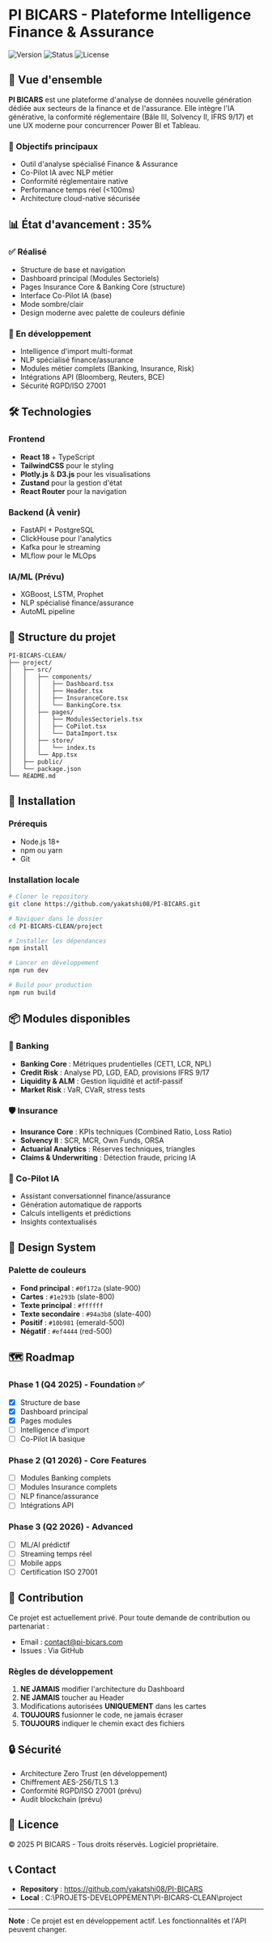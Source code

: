 # PI BICARS - Plateforme Intelligence Finance & Assurance

![Version](https://img.shields.io/badge/version-0.3.5-blue.svg)
![Status](https://img.shields.io/badge/status-development-orange.svg)
![License](https://img.shields.io/badge/license-proprietary-red.svg)

## 🚀 Vue d'ensemble

**PI BICARS** est une plateforme d'analyse de données nouvelle génération dédiée aux secteurs de la finance et de l'assurance. Elle intègre l'IA générative, la conformité réglementaire (Bâle III, Solvency II, IFRS 9/17) et une UX moderne pour concurrencer Power BI et Tableau.

### 🎯 Objectifs principaux
- Outil d'analyse spécialisé Finance & Assurance
- Co-Pilot IA avec NLP métier
- Conformité réglementaire native
- Performance temps réel (<100ms)
- Architecture cloud-native sécurisée

## 📊 État d'avancement : 35%

### ✅ Réalisé
- Structure de base et navigation
- Dashboard principal (Modules Sectoriels)
- Pages Insurance Core & Banking Core (structure)
- Interface Co-Pilot IA (base)
- Mode sombre/clair
- Design moderne avec palette de couleurs définie

### 🚧 En développement
- Intelligence d'import multi-format
- NLP spécialisé finance/assurance
- Modules métier complets (Banking, Insurance, Risk)
- Intégrations API (Bloomberg, Reuters, BCE)
- Sécurité RGPD/ISO 27001

## 🛠️ Technologies

### Frontend
- **React 18** + TypeScript
- **TailwindCSS** pour le styling
- **Plotly.js** & **D3.js** pour les visualisations
- **Zustand** pour la gestion d'état
- **React Router** pour la navigation

### Backend (À venir)
- FastAPI + PostgreSQL
- ClickHouse pour l'analytics
- Kafka pour le streaming
- MLflow pour le MLOps

### IA/ML (Prévu)
- XGBoost, LSTM, Prophet
- NLP spécialisé finance/assurance
- AutoML pipeline

## 📁 Structure du projet

```
PI-BICARS-CLEAN/
├── project/
│   ├── src/
│   │   ├── components/
│   │   │   ├── Dashboard.tsx
│   │   │   ├── Header.tsx
│   │   │   ├── InsuranceCore.tsx
│   │   │   └── BankingCore.tsx
│   │   ├── pages/
│   │   │   ├── ModulesSectoriels.tsx
│   │   │   ├── CoPilot.tsx
│   │   │   └── DataImport.tsx
│   │   ├── store/
│   │   │   └── index.ts
│   │   └── App.tsx
│   ├── public/
│   └── package.json
└── README.md
```

## 🚀 Installation

### Prérequis
- Node.js 18+
- npm ou yarn
- Git

### Installation locale
```bash
# Cloner le repository
git clone https://github.com/yakatshi08/PI-BICARS.git

# Naviguer dans le dossier
cd PI-BICARS-CLEAN/project

# Installer les dépendances
npm install

# Lancer en développement
npm run dev

# Build pour production
npm run build
```

## 📦 Modules disponibles

### 🏦 Banking
- **Banking Core** : Métriques prudentielles (CET1, LCR, NPL)
- **Credit Risk** : Analyse PD, LGD, EAD, provisions IFRS 9/17
- **Liquidity & ALM** : Gestion liquidité et actif-passif
- **Market Risk** : VaR, CVaR, stress tests

### 🛡️ Insurance
- **Insurance Core** : KPIs techniques (Combined Ratio, Loss Ratio)
- **Solvency II** : SCR, MCR, Own Funds, ORSA
- **Actuarial Analytics** : Réserves techniques, triangles
- **Claims & Underwriting** : Détection fraude, pricing IA

### 🤖 Co-Pilot IA
- Assistant conversationnel finance/assurance
- Génération automatique de rapports
- Calculs intelligents et prédictions
- Insights contextualisés

## 🎨 Design System

### Palette de couleurs
- **Fond principal** : `#0f172a` (slate-900)
- **Cartes** : `#1e293b` (slate-800)
- **Texte principal** : `#ffffff`
- **Texte secondaire** : `#94a3b8` (slate-400)
- **Positif** : `#10b981` (emerald-500)
- **Négatif** : `#ef4444` (red-500)

## 🗺️ Roadmap

### Phase 1 (Q4 2025) - Foundation ✅
- [x] Structure de base
- [x] Dashboard principal
- [x] Pages modules
- [ ] Intelligence d'import
- [ ] Co-Pilot IA basique

### Phase 2 (Q1 2026) - Core Features
- [ ] Modules Banking complets
- [ ] Modules Insurance complets
- [ ] NLP finance/assurance
- [ ] Intégrations API

### Phase 3 (Q2 2026) - Advanced
- [ ] ML/AI prédictif
- [ ] Streaming temps réel
- [ ] Mobile apps
- [ ] Certification ISO 27001

## 🤝 Contribution

Ce projet est actuellement privé. Pour toute demande de contribution ou partenariat :
- Email : contact@pi-bicars.com
- Issues : Via GitHub

### Règles de développement
1. **NE JAMAIS** modifier l'architecture du Dashboard
2. **NE JAMAIS** toucher au Header
3. Modifications autorisées **UNIQUEMENT** dans les cartes
4. **TOUJOURS** fusionner le code, ne jamais écraser
5. **TOUJOURS** indiquer le chemin exact des fichiers

## 🔒 Sécurité

- Architecture Zero Trust (en développement)
- Chiffrement AES-256/TLS 1.3
- Conformité RGPD/ISO 27001 (prévu)
- Audit blockchain (prévu)

## 📄 Licence

© 2025 PI BICARS - Tous droits réservés. Logiciel propriétaire.

## 📞 Contact

- **Repository** : https://github.com/yakatshi08/PI-BICARS
- **Local** : C:\PROJETS-DEVELOPPEMENT\PI-BICARS-CLEAN\project

---

**Note** : Ce projet est en développement actif. Les fonctionnalités et l'API peuvent changer.